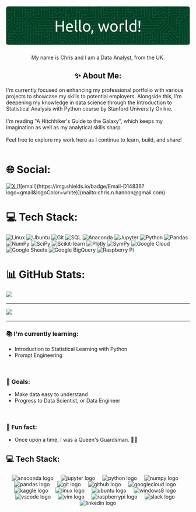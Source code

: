 ![Header](github-header-image.png)


###

<p align="center">My name is Chris and I am a Data Analyst, from the UK.</p>

###

<h2 align="center">✨ About Me:</h2>

I'm currently focused on enhancing my professional portfolio with various projects to showcase my skills to potential employers. Alongside this, I'm deepening my knowledge in data science through the Introduction to Statistical Analysis with Python course by Stanford University Online.
<br><br>
I'm reading "A Hitchhiker's Guide to the Galaxy", which keeps my imagination as well as my analytical skills sharp.
<br><br>
Feel free to explore my work here as I continue to learn, build, and share!<br><br>


# 🌐 Social:
<a href="https://x.com/cnhannon" target="_blank">
  <img src="https://img.shields.io/badge/cnhannon-black?style=for-the-badge&logo=x&logoColor=white" alt="X">
</a>
[![email](https://img.shields.io/badge/Email-D14836?logo=gmail&logoColor=white)](mailto:chris.n.hannon@gmail.com) 

# 💻 Tech Stack:

![Linux](https://img.shields.io/badge/LINUX-%23F5BB3B?style=for-the-badge&logo=linux&logoColor=black)
![Ubuntu](https://img.shields.io/badge/UBUNTU-%23185ABC?style=for-the-badge&logo=ubuntu&logoColor=white&labelColor=%23E75420&color=%23262626)
![Git](https://img.shields.io/badge/GIT-%23433A33?style=for-the-badge&logo=git)
![SQL](https://img.shields.io/badge/SQL-%23F05522?style=for-the-badge)
![Anaconda](https://img.shields.io/badge/ANACONDA-%230A444D?style=for-the-badge&logo=anaconda&logoColor=%2343B049)
![Jupyter](https://img.shields.io/badge/JUPYTER-%23969698?style=for-the-badge&logo=jupyter&logoColor=%23E46E2E)
![Python](https://img.shields.io/badge/PYTHON-%233776AB?style=for-the-badge&logo=python&logoColor=yellow)
![Pandas](https://img.shields.io/badge/PANDAS-%23130654?style=for-the-badge&logo=pandas&logoColor=white)
![NumPy](https://img.shields.io/badge/NUMPY-%23130654?style=for-the-badge&logo=numpy&logoColor=%234DABCF&color=%23222832)
![SciPy](https://img.shields.io/badge/SCIPY-%23013243?style=for-the-badge&logo=scipy&logoColor=%23003786&labelColor=white)
![Scikit-learn](https://img.shields.io/badge/SCIKIT--LEARN-%23F5BB3B?style=for-the-badge&logo=scikitlearn&labelColor=%23187399&color=%2314181E)
![Plotly](https://img.shields.io/badge/PLOTLY-%23242A44?style=for-the-badge&logo=plotly&labelColor=%23242A44)
![SymPy](https://img.shields.io/badge/SYMPY-%233B5526?style=for-the-badge&logo=sympy&logoColor=%2381B953)
![Google Cloud](https://img.shields.io/badge/GoogleCloud-%234285F4.svg?style=for-the-badge&logo=google-cloud&logoColor=white) 
![Google Sheets](https://img.shields.io/badge/GOOGLE%20SHEETS-white?style=for-the-badge&logo=googlesheets&logoColor=%2339A75A)
![Google BigQuery](https://img.shields.io/badge/GOOGLE%20BIGQUERY-%23185ABC?style=for-the-badge&logo=googlebigquery&logoColor=white)
![Raspberry Pi](https://img.shields.io/badge/-Raspberry_Pi-C51A4A?style=for-the-badge&logo=Raspberry-Pi)

# 📊 GitHub Stats:
![](https://github-readme-stats.vercel.app/api/top-langs/?username=cnhannon&theme=dark&hide_border=false&include_all_commits=false&count_private=false&layout=compact)

---

[![](https://visitcount.itsvg.in/api?id=cnhannon&icon=0&color=0)](https://visitcount.itsvg.in)

---

###

<p align="left">
  <h3>📚 I'm currently learning:</h3>
  <ul>
    <li>Introduction to Statistical Learning with Python</li>
    <li>Prompt Engineering</li>
  </ul>
  <br>
  <h3>🎯 Goals:</h3>
  <ul>
    <li>Make data easy to understand</li>
    <li>Progress to Data Scientist, or Data Engineer</li>
  </ul>
  <br>
  <h3>🎲 Fun fact:</h3>
  <ul>
    <li>Once upon a time, I was a Queen's Guardsman. 💂‍♂️</li>
  </ul>
</p>

<h2 align="left">💻 Tech Stack:</h2>

###

<div align="center">
  <img src="https://cdn.jsdelivr.net/gh/devicons/devicon/icons/anaconda/anaconda-original.svg" height="40" alt="anaconda logo"  />
  <img width="12" />
  <img src="https://cdn.jsdelivr.net/gh/devicons/devicon/icons/jupyter/jupyter-original.svg" height="40" alt="jupyter logo"  />
  <img width="12" />
  <img src="https://cdn.jsdelivr.net/gh/devicons/devicon/icons/python/python-original.svg" height="40" alt="python logo"  />
  <img width="12" />
  <img src="https://cdn.jsdelivr.net/gh/devicons/devicon/icons/numpy/numpy-original.svg" height="40" alt="numpy logo"  />
  <img width="12" />
  <img src="https://cdn.jsdelivr.net/gh/devicons/devicon/icons/pandas/pandas-original.svg" height="40" alt="pandas logo"  />
  <img width="12" />
  <img src="https://cdn.jsdelivr.net/gh/devicons/devicon/icons/git/git-original.svg" height="40" alt="git logo"  />
  <img width="12" />
  <img src="https://cdn.jsdelivr.net/gh/devicons/devicon/icons/github/github-original.svg" height="40" alt="github logo"  />
  <img width="12" />
  <img src="https://cdn.jsdelivr.net/gh/devicons/devicon/icons/googlecloud/googlecloud-original.svg" height="40" alt="googlecloud logo"  />
  <img width="12" />
  <img src="https://cdn.jsdelivr.net/gh/devicons/devicon/icons/kaggle/kaggle-original.svg" height="40" alt="kaggle logo"  />
  <img width="12" />
  <img src="https://cdn.jsdelivr.net/gh/devicons/devicon/icons/linux/linux-original.svg" height="40" alt="linux logo"  />
  <img width="12" />
  <img src="https://cdn.jsdelivr.net/gh/devicons/devicon/icons/ubuntu/ubuntu-plain.svg" height="40" alt="ubuntu logo"  />
  <img width="12" />
  <img src="https://cdn.jsdelivr.net/gh/devicons/devicon/icons/windows8/windows8-original.svg" height="40" alt="windows8 logo"  />
  <img width="12" />
  <img src="https://cdn.jsdelivr.net/gh/devicons/devicon/icons/vscode/vscode-original.svg" height="40" alt="vscode logo"  />
  <img width="12" />
  <img src="https://cdn.jsdelivr.net/gh/devicons/devicon/icons/vim/vim-original.svg" height="40" alt="vim logo"  />
  <img width="12" />
  <img src="https://cdn.jsdelivr.net/gh/devicons/devicon/icons/raspberrypi/raspberrypi-original.svg" height="40" alt="raspberrypi logo"  />
  <img width="12" />
  <img src="https://cdn.jsdelivr.net/gh/devicons/devicon/icons/slack/slack-original.svg" height="40" alt="slack logo"  />
  <img width="12" />
  <img src="https://cdn.jsdelivr.net/gh/devicons/devicon/icons/linkedin/linkedin-original.svg" height="40" alt="linkedin logo"  />
</div>

###
